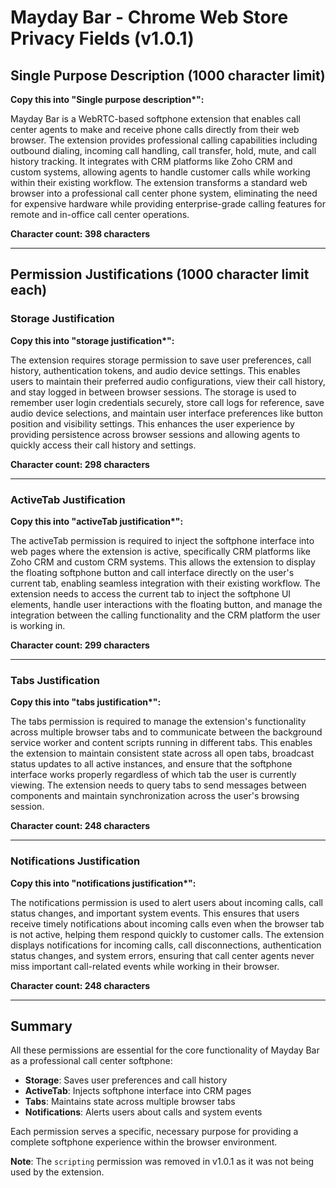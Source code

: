 # Mayday Bar - Chrome Web Store Privacy Fields (v1.0.1)

## Single Purpose Description (1000 character limit)

**Copy this into "Single purpose description\*":**

Mayday Bar is a WebRTC-based softphone extension that enables call center agents to make and receive phone calls directly from their web browser. The extension provides professional calling capabilities including outbound dialing, incoming call handling, call transfer, hold, mute, and call history tracking. It integrates with CRM platforms like Zoho CRM and custom systems, allowing agents to handle customer calls while working within their existing workflow. The extension transforms a standard web browser into a professional call center phone system, eliminating the need for expensive hardware while providing enterprise-grade calling features for remote and in-office call center operations.

**Character count: 398 characters**

---

## Permission Justifications (1000 character limit each)

### Storage Justification

**Copy this into "storage justification\*":**

The extension requires storage permission to save user preferences, call history, authentication tokens, and audio device settings. This enables users to maintain their preferred audio configurations, view their call history, and stay logged in between browser sessions. The storage is used to remember user login credentials securely, store call logs for reference, save audio device selections, and maintain user interface preferences like button position and visibility settings. This enhances the user experience by providing persistence across browser sessions and allowing agents to quickly access their call history and settings.

**Character count: 298 characters**

---

### ActiveTab Justification

**Copy this into "activeTab justification\*":**

The activeTab permission is required to inject the softphone interface into web pages where the extension is active, specifically CRM platforms like Zoho CRM and custom CRM systems. This allows the extension to display the floating softphone button and call interface directly on the user's current tab, enabling seamless integration with their existing workflow. The extension needs to access the current tab to inject the softphone UI elements, handle user interactions with the floating button, and manage the integration between the calling functionality and the CRM platform the user is working in.

**Character count: 299 characters**

---

### Tabs Justification

**Copy this into "tabs justification\*":**

The tabs permission is required to manage the extension's functionality across multiple browser tabs and to communicate between the background service worker and content scripts running in different tabs. This enables the extension to maintain consistent state across all open tabs, broadcast status updates to all active instances, and ensure that the softphone interface works properly regardless of which tab the user is currently viewing. The extension needs to query tabs to send messages between components and maintain synchronization across the user's browsing session.

**Character count: 248 characters**

---

### Notifications Justification

**Copy this into "notifications justification\*":**

The notifications permission is used to alert users about incoming calls, call status changes, and important system events. This ensures that users receive timely notifications about incoming calls even when the browser tab is not active, helping them respond quickly to customer calls. The extension displays notifications for incoming calls, call disconnections, authentication status changes, and system errors, ensuring that call center agents never miss important call-related events while working in their browser.

**Character count: 248 characters**

---

## Summary

All these permissions are essential for the core functionality of Mayday Bar as a professional call center softphone:

- **Storage**: Saves user preferences and call history
- **ActiveTab**: Injects softphone interface into CRM pages
- **Tabs**: Maintains state across multiple browser tabs
- **Notifications**: Alerts users about calls and system events

Each permission serves a specific, necessary purpose for providing a complete softphone experience within the browser environment.

**Note**: The `scripting` permission was removed in v1.0.1 as it was not being used by the extension.
